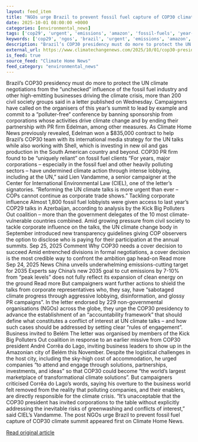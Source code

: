 ```yaml
---
layout: feed_item
title: "NGOs urge Brazil to prevent fossil fuel capture of COP30 climate summit"
date: 2025-10-01 08:00:00 +0000
categories: [environmental_news]
tags: ['cop29', 'urgent', 'emissions', 'amazon', 'fossil-fuels', 'year-2025', 'rainforest', 'climate-summit']
keywords: ['cop29', 'ngos', 'brazil', 'urgent', 'emissions', 'amazon', 'fossil-fuels', 'urge']
description: "Brazil’s COP30 presidency must do more to protect the UN climate negotiations from the “unchecked” influence of the fossil fuel industry and other high-emitt..."
external_url: https://www.climatechangenews.com/2025/10/01/cop30-presidency-corporate-capture-appeal/
is_feed: true
source_feed: "Climate Home News"
feed_category: "environmental_news"
---
```


Brazil’s COP30 presidency must do more to protect the UN climate negotiations from the “unchecked” influence of the fossil fuel industry and other high-emitting businesses driving the climate crisis, more than 200 civil society groups said in a letter published on Wednesday. Campaigners have called on the organisers of this year&#8217;s summit to lead by example and commit to a “polluter-free“ conference by banning sponsorship from corporations whose activities drive climate change and by ending their partnership with PR firm Edelman, among other measures. As Climate Home News previously revealed, Edelman won a $835,000 contract to help Brazil’s COP30 team with its international media strategy for the UN talks while also working with Shell, which is investing in new oil and gas production in the South American country and beyond. COP30 PR firm found to be “uniquely reliant” on fossil fuel clients “For years, major corporations &#8211; especially in the fossil fuel and other heavily polluting sectors &#8211; have undermined climate action through intense lobbying, including at the UN,” said Lien Vandamme, a senior campaigner at the Center for International Environmental Law (CIEL), one of the letter’s signatories. “Reforming the UN climate talks is more urgent than ever &#8211; COPs cannot continue as corporate trade shows.&#8221; Tackling corporate influence Almost 1,800 fossil fuel lobbyists were given access to last year’s COP29 talks in Azerbaijan, according to analysis by the Kick Big Polluters Out coalition – more than the government delegates of the 10 most climate-vulnerable countries combined. Amid growing pressure from civil society to tackle corporate influence on the talks, the UN climate change body in September introduced new transparency guidelines giving COP observers the option to disclose who is paying for their participation at the annual summits. Sep 25, 2025 Comment Why COP30 needs a cover decision to succeed Amid entrenched divisions in formal negotiations, a cover decision is the most credible way to confront the ambition gap head-on Read more Sep 24, 2025 News China unveils underwhelming emissions-cutting target for 2035 Experts say China&#8217;s new 2035 goal to cut emissions by 7-10% from &#8220;peak levels&#8221; does not fully reflect its expansion of clean energy on the ground Read more But campaigners want further actions to shield the talks from corporate representatives who, they say, have “sabotaged climate progress through aggressive lobbying, disinformation, and glossy PR campaigns”. In the letter endorsed by 229 non-governmental organisations (NGOs) across the globe, they urge the COP30 presidency to advance the establishment of an &#8220;accountability framework&#8221; that should define what constitutes a conflict of interest at UN climate talks &#8211; and how such cases should be addressed by setting clear &#8220;rules of engagement&#8221;. Business invited to Belém The letter was organised by members of the Kick Big Polluters Out coalition in response to an earlier missive from COP30 president André Corrêa do Lago, inviting business leaders to show up in the Amazonian city of Belém this November. Despite the logistical challenges in the host city, including the sky-high cost of accommodation, he urged companies “to attend and engage through solutions, partnerships, investments, and ideas&#8221; so that COP30 could become &#8220;the world’s largest marketplace of transformational climate solutions&#8221;. But campaigners criticised Corrêa do Lago&#8217;s words, saying his overture to the business world felt removed from the reality that polluting companies, and their enablers, are directly responsible for the climate crisis. &#8220;It’s unacceptable that the COP30 president has invited corporations to the table without explicitly addressing the inevitable risks of greenwashing and conflicts of interest,&#8221; said CIEL&#8217;s Vandamme. The post NGOs urge Brazil to prevent fossil fuel capture of COP30 climate summit appeared first on Climate Home News.

[Read original article](https://www.climatechangenews.com/2025/10/01/cop30-presidency-corporate-capture-appeal/)
